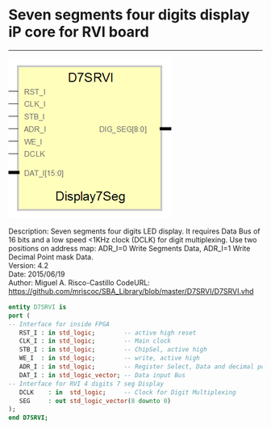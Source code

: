 # **Seven segments four digits display iP core  for RVI board**
- - - 
![](image.png)   

Description: Seven segments four digits LED display. It requires Data Bus of 16 bits and a low speed <1KHz clock (DCLK) for digit multiplexing. Use two positions on address map: ADR_I=0 Write Segments Data, ADR_I=1 Write Decimal Point mask Data.  
Version: 4.2  
Date: 2015/06/19  
Author: Miguel A. Risco-Castillo
CodeURL: https://github.com/mriscoc/SBA_Library/blob/master/D7SRVI/D7SRVI.vhd  


```vhdl
entity D7SRVI is
port (
-- Interface for inside FPGA
   RST_I : in std_logic;        -- active high reset
   CLK_I : in std_logic;        -- Main clock
   STB_I : in std_logic;        -- ChipSel, active high
   WE_I  : in std_logic;        -- write, active high
   ADR_I : in std_logic;        -- Register Select, Data and decimal point.
   DAT_I : in std_logic_vector; -- Data input Bus
-- Interface for RVI 4 digits 7 seg Display
   DCLK    : in  std_logic;     -- Clock for Digit Multiplexing
   SEG     : out std_logic_vector(8 downto 0)
);
end D7SRVI;
```
